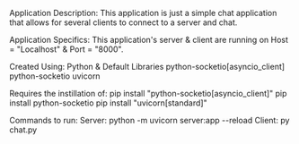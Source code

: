 Application Description:
    This application is just a simple chat application that allows for several clients to connect to a server and chat.

Application Specifics:
    This application's server & client are running on Host = "Localhost" & Port = "8000".

Created Using:
    Python & Default Libraries
    python-socketio[asyncio_client]
    python-socketio
    uvicorn

Requires the instillation of:
    pip install "python-socketio[asyncio_client]"
    pip install python-socketio
    pip install "uvicorn[standard]"

Commands to run:
    Server:
        python -m uvicorn server:app --reload
    Client: 
        py chat.py
